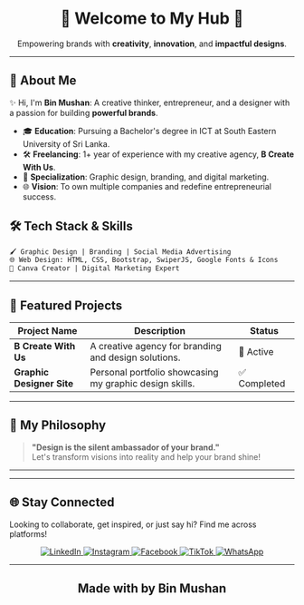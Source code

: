 <div align="center">
  
  <h1>🚀 <strong>Welcome to My Hub</strong> 🚀</h1>
  <p>
    Empowering brands with <strong>creativity</strong>, <strong>innovation</strong>, and <strong>impactful designs</strong>.
  </p>
</div>

---

## 🌌 About Me

✨ Hi, I'm **Bin Mushan**: A creative thinker, entrepreneur, and a designer with a passion for building **powerful brands**.

- 🎓 **Education**: Pursuing a Bachelor's degree in ICT at South Eastern University of Sri Lanka.
- 🛠️ **Freelancing**: 1+ year of experience with my creative agency, **B Create With Us**.
- 🎨 **Specialization**: Graphic design, branding, and digital marketing.
- 🌐 **Vision**: To own multiple companies and redefine entrepreneurial success.



## 🛠️ Tech Stack & Skills

```txt
🖌️ Graphic Design | Branding | Social Media Advertising
🌐 Web Design: HTML, CSS, Bootstrap, SwiperJS, Google Fonts & Icons
📱 Canva Creator | Digital Marketing Expert
```

---

## 🚀 Featured Projects

| **Project Name**       | **Description**                                          | **Status**   |
|-------------------------|----------------------------------------------------------|--------------|
| **B Create With Us**    | A creative agency for branding and design solutions.     | 🌟 Active    |
| **Graphic Designer Site** | Personal portfolio showcasing my graphic design skills. | ✅ Completed |

---

## 🎨 My Philosophy

> **"Design is the silent ambassador of your brand."**  
> Let's transform visions into reality and help your brand shine!

---

---

## 🌐 Stay Connected

Looking to collaborate, get inspired, or just say hi? Find me across platforms!  

<div align="center">
  <a href="https://www.linkedin.com/in/binmushan" target="_blank">
    <img src="https://img.shields.io/badge/LinkedIn-0077B5?style=for-the-badge&logo=linkedin&logoColor=white" alt="LinkedIn">
  </a>
  <a href="https://www.instagram.com/mmb_mushan/profilecard/?igsh=ZGp2Y2R5bWJmbTNz" target="_blank">
    <img src="https://img.shields.io/badge/Instagram-E4405F?style=for-the-badge&logo=instagram&logoColor=white" alt="Instagram">
  </a>
  <a href="https://www.facebook.com/share/17s297jSZE/?mibextid=JRoKGi" target="_blank">
    <img src="https://img.shields.io/badge/Facebook-1877F2?style=for-the-badge&logo=facebook&logoColor=white" alt="Facebook">
  </a>
  <a href="https://www.tiktok.com/@mmb_mushan?_t=ZS-8s6ZJDTI04l&_r=1" target="_blank">
    <img src="https://img.shields.io/badge/TikTok-000000?style=for-the-badge&logo=tiktok&logoColor=white" alt="TikTok">
  </a>
  <a href="http://wa.me/94754005152" target="_blank">
    <img src="https://img.shields.io/badge/WhatsApp-25D366?style=for-the-badge&logo=whatsapp&logoColor=white" alt="WhatsApp">
  </a>
</div>

---



<div align="center">
  <h2>Made with by Bin Mushan</h2>
</div>


